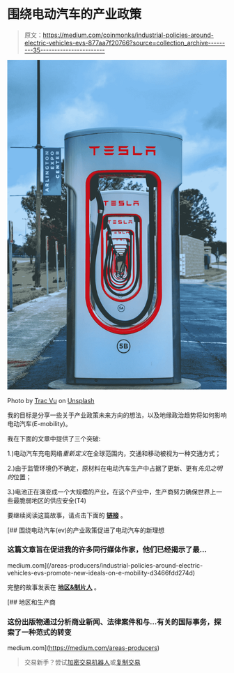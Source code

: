 # 围绕电动汽车的产业政策

> 原文：<https://medium.com/coinmonks/industrial-policies-around-electric-vehicles-evs-877aa7f20766?source=collection_archive---------35----------------------->

![](img/669210e89c81c3281056d6a62858a967.png)

Photo by [Trac Vu](https://unsplash.com/@tracminhvu?utm_source=medium&utm_medium=referral) on [Unsplash](https://unsplash.com?utm_source=medium&utm_medium=referral)

我的目标是分享一些关于产业政策未来方向的想法，以及地缘政治趋势将如何影响电动汽车(E-mobility)。

我在下面的文章中提供了三个突破:

1.)电动汽车充电网络*重新定义*在全球范围内，交通和移动被视为一种交通方式；

2.)由于监管环境仍不确定，原材料在电动汽车生产中占据了更新、更有*先见之明的*位置；

3.)电池正在演变成一个大规模的产业，在这个产业中，生产商努力确保世界上一些最脆弱地区的供应安全(T4)

要继续阅读这篇故事，请点击下面的 [**链接**](/@44jmonroe91/industrial-policies-around-electric-vehicles-evs-promote-new-ideals-on-e-mobility-d3466fdd274d) 。

[](/areas-producers/industrial-policies-around-electric-vehicles-evs-promote-new-ideals-on-e-mobility-d3466fdd274d) [## 围绕电动汽车(ev)的产业政策促进了电动汽车的新理想

### 这篇文章旨在促进我的许多同行媒体作家，他们已经揭示了最…

medium.com](/areas-producers/industrial-policies-around-electric-vehicles-evs-promote-new-ideals-on-e-mobility-d3466fdd274d) 

完整的故事发表在 [**地区&制片人**](https://medium.com/areas-producers) 。

[](https://medium.com/areas-producers) [## 地区和生产商

### 这份出版物通过分析商业新闻、法律案件和与…有关的国际事务，探索了一种范式的转变

medium.com](https://medium.com/areas-producers) 

> 交易新手？尝试[加密交易机器人](/coinmonks/crypto-trading-bot-c2ffce8acb2a)或[复制交易](/coinmonks/top-10-crypto-copy-trading-platforms-for-beginners-d0c37c7d698c)